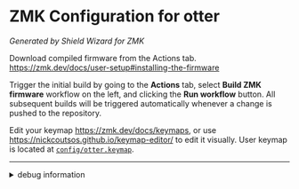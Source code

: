 # ZMK Configuration for otter

*Generated by Shield Wizard for ZMK*

Download compiled firmware from the Actions tab. <https://zmk.dev/docs/user-setup#installing-the-firmware>

Trigger the initial build by going to the **Actions** tab, select **Build ZMK firmware** workflow on the left, and clicking the **Run workflow** button.
All subsequent builds will be triggered automatically whenever a change is pushed to the repository.

Edit your keymap <https://zmk.dev/docs/keymaps>, or use <https://nickcoutsos.github.io/keymap-editor/> to edit it visually.
User keymap is located at [`config/otter.keymap`](config/otter.keymap).

-----

<details>
<summary>
debug information
</summary>

For the purpose of debugging Shield Wizard for ZMK in case of broken configuration, here is the data used to generate this configuration:

```json
{"info":{"name":"otter","shield":"otter","controller":"nice_nano_v2","wiring":"matrix_diode","dongle":true},"layout":[{"partOf":0,"row":0,"column":0,"width":1,"height":1,"x":7.300000000000001,"y":0.9500000000000002,"r":-6,"rx":16,"ry":0},{"partOf":0,"row":0,"column":1,"width":1,"height":1,"x":8.75,"y":1.55,"r":0,"rx":0,"ry":0},{"partOf":0,"row":0,"column":2,"width":1,"height":1,"x":9.75,"y":1.25,"r":0,"rx":0,"ry":0},{"partOf":0,"row":0,"column":3,"width":1,"height":1,"x":10.75,"y":1.4,"r":0,"rx":0,"ry":0},{"partOf":0,"row":0,"column":4,"width":1,"height":1,"x":11.75,"y":1.65,"r":0,"rx":0,"ry":0},{"partOf":1,"row":0,"column":5,"width":1,"height":1,"x":15,"y":1.65,"r":0,"rx":0,"ry":0},{"partOf":1,"row":0,"column":6,"width":1,"height":1,"x":16,"y":1.4,"r":0,"rx":0,"ry":0},{"partOf":1,"row":0,"column":7,"width":1,"height":1,"x":17,"y":1.25,"r":0,"rx":0,"ry":0},{"partOf":1,"row":0,"column":8,"width":1,"height":1,"x":18,"y":1.55,"r":0,"rx":0,"ry":0},{"partOf":1,"row":0,"column":9,"width":1,"height":1,"x":19.48,"y":1.3499999999999996,"r":6,"rx":16,"ry":0},{"partOf":0,"row":1,"column":0,"width":1,"height":1,"x":7.300000000000001,"y":1.95,"r":-6,"rx":16,"ry":0},{"partOf":0,"row":1,"column":1,"width":1,"height":1,"x":8.75,"y":2.55,"r":0,"rx":0,"ry":0},{"partOf":0,"row":1,"column":2,"width":1,"height":1,"x":9.75,"y":2.25,"r":0,"rx":0,"ry":0},{"partOf":0,"row":1,"column":3,"width":1,"height":1,"x":10.75,"y":2.4,"r":0,"rx":0,"ry":0},{"partOf":0,"row":1,"column":4,"width":1,"height":1,"x":11.75,"y":2.65,"r":0,"rx":0,"ry":0},{"partOf":1,"row":1,"column":5,"width":1,"height":1,"x":15,"y":2.65,"r":0,"rx":0,"ry":0},{"partOf":1,"row":1,"column":6,"width":1,"height":1,"x":16,"y":2.4,"r":0,"rx":0,"ry":0},{"partOf":1,"row":1,"column":7,"width":1,"height":1,"x":17,"y":2.25,"r":0,"rx":0,"ry":0},{"partOf":1,"row":1,"column":8,"width":1,"height":1,"x":18,"y":2.55,"r":0,"rx":0,"ry":0},{"partOf":1,"row":1,"column":9,"width":1,"height":1,"x":19.48,"y":2.35,"r":6,"rx":16,"ry":0},{"partOf":0,"row":2,"column":0,"width":1,"height":1,"x":7.300000000000001,"y":2.95,"r":-6,"rx":16,"ry":0},{"partOf":0,"row":2,"column":1,"width":1,"height":1,"x":8.75,"y":3.55,"r":0,"rx":0,"ry":0},{"partOf":0,"row":2,"column":2,"width":1,"height":1,"x":9.75,"y":3.25,"r":0,"rx":0,"ry":0},{"partOf":0,"row":2,"column":3,"width":1,"height":1,"x":10.75,"y":3.4,"r":0,"rx":0,"ry":0},{"partOf":0,"row":2,"column":4,"width":1,"height":1,"x":11.75,"y":3.65,"r":0,"rx":0,"ry":0},{"partOf":1,"row":2,"column":5,"width":1,"height":1,"x":15,"y":3.65,"r":0,"rx":0,"ry":0},{"partOf":1,"row":2,"column":6,"width":1,"height":1,"x":16,"y":3.4,"r":0,"rx":0,"ry":0},{"partOf":1,"row":2,"column":7,"width":1,"height":1,"x":17,"y":3.25,"r":0,"rx":0,"ry":0},{"partOf":1,"row":2,"column":8,"width":1,"height":1,"x":18,"y":3.55,"r":0,"rx":0,"ry":0},{"partOf":1,"row":2,"column":9,"width":1,"height":1,"x":19.48,"y":3.35,"r":6,"rx":16,"ry":0},{"partOf":0,"row":3,"column":3,"width":1,"height":1,"x":10.75,"y":4.65,"r":0,"rx":0,"ry":0},{"partOf":0,"row":3,"column":4,"width":2,"height":1,"x":11.75,"y":4.65,"r":0,"rx":0,"ry":0},{"partOf":1,"row":3,"column":5,"width":2,"height":1,"x":14,"y":4.65,"r":0,"rx":0,"ry":0},{"partOf":1,"row":3,"column":6,"width":1,"height":1,"x":16,"y":4.65,"r":0,"rx":0,"ry":0}],"pinouts":[{"d4":"input","d3":"input","d2":"input","d0":"input","d15":"output","d18":"output","d19":"output","d20":"output","d21":"output"},{"d2":"input","d3":"input","d4":"input","d5":"input","d21":"output","d20":"output","d19":"output","d18":"output","d15":"output"}],"wiring":[{"input":"d4","output":"d21"},{"input":"d4","output":"d20"},{"input":"d4","output":"d19"},{"input":"d4","output":"d18"},{"input":"d4","output":"d15"},{"input":"d2","output":"d15"},{"input":"d2","output":"d18"},{"input":"d2","output":"d19"},{"input":"d2","output":"d20"},{"input":"d2","output":"d21"},{"input":"d3","output":"d21"},{"input":"d3","output":"d20"},{"input":"d3","output":"d19"},{"input":"d3","output":"d18"},{"input":"d3","output":"d15"},{"input":"d3","output":"d15"},{"input":"d3","output":"d18"},{"input":"d3","output":"d19"},{"input":"d3","output":"d20"},{"input":"d3","output":"d21"},{"input":"d2","output":"d21"},{"input":"d2","output":"d20"},{"input":"d2","output":"d19"},{"input":"d2","output":"d18"},{"input":"d2","output":"d15"},{"input":"d4","output":"d15"},{"input":"d4","output":"d18"},{"input":"d4","output":"d19"},{"input":"d4","output":"d20"},{"input":"d4","output":"d21"},{"input":"d0","output":"d18"},{"input":"d0","output":"d15"},{"input":"d5","output":"d15"},{"input":"d5","output":"d18"}]}
```

</details>
